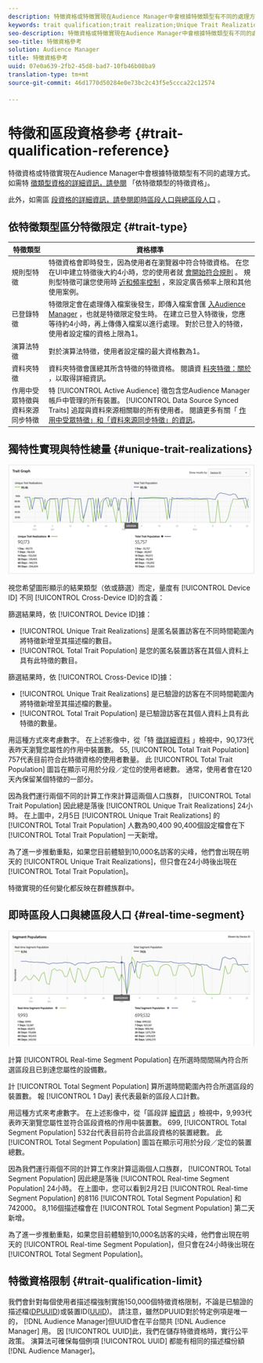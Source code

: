 ```yaml
---
description: 特徵資格或特徵實現在Audience Manager中會根據特徵類型有不同的處理方式。 請參閱下表以取得特徵資格的詳細資訊。
keywords: trait qualification;trait realization;Unique Trait Realizations;UTR;Total Trait Population;TTP
seo-description: 特徵資格或特徵實現在Audience Manager中會根據特徵類型有不同的處理方式。 請參閱下表以取得特徵資格的詳細資訊。
seo-title: 特徵資格參考
solution: Audience Manager
title: 特徵資格參考
uuid: 07e0a639-2fb2-45d8-bad7-10fb46b08ba9
translation-type: tm+mt
source-git-commit: 46d1770d50284e0e73bc2c43f5e5ccca22c12574

---
```



# 特徵和區段資格參考 {#trait-qualification-reference}

特徵資格或特徵實現在Audience Manager中會根據特徵類型有不同的處理方式。 如需特 [徵類型資格的詳細資訊，請參閱](#trait-type) 「依特徵類型的特徵資格」。

此外，如需區 [段資格的詳細資訊，請參閱即時區段人口與總區段人口](#real-time-segment) 。



## 依特徵類型區分特徵限定 {#trait-type}

| 特徵類型 | 資格標準 |
|---|---|
| 規則型特徵 | 特徵資格會即時發生，因為使用者在瀏覽器中符合特徵資格。 在您在UI中建立特徵後大約4小時，您的使用者就 [會開始符合規則](create-onboarded-rule-based-traits.md#create-rules-based-or-onboarded-traits) 。 規則型特徵可讓您使用時 [近和頻率控制](../segments/recency-and-frequency.md) ，來設定廣告頻率上限和其他使用案例。 |
| 已登錄特徵 | 特徵限定會在處理傳入檔案後發生，即傳入檔案會匯 [入Audience Manager](../../faq/faq-inbound-data-ingestion.md) ，也就是特徵限定發生時。 在建立已登入特徵後，您應等待約4小時，再上傳傳入檔案以進行處理。 對於已登入的特徵，使用者設定檔的資格上限為1。 |
| 演算法特徵 | 對於演算法特徵，使用者設定檔的最大資格數為1。 |
| 資料夾特徵 | 資料夾特徵會匯總其所含特徵的特徵資格。 閱讀資 [料夾特徵：關於](about-folder-traits.md) ，以取得詳細資訊。 |
| 作用中受眾特徵與資料來源同步特徵 | 特 [!UICONTROL Active Audience] 徵包含您Audience Manager帳戶中管理的所有裝置。 [!UICONTROL Data Source Synced Traits] 追蹤與資料來源相關聯的所有使用者。 閱讀更多有關「 [作用中受眾特徵」和「資料來源同步特徵」的資訊](client-activity-synced-audience-traits.md)。 |

## 獨特性實現與特性總量 {#unique-trait-realizations}

![獨特性實現](assets/trait-graph.png)

視您希望圖形顯示的結果類型（依或篩選）而定，量度有 [!UICONTROL Device ID] 不同 [!UICONTROL Cross-Device ID]的含義：

篩選結果時，依 [!UICONTROL Device ID]據：

* [!UICONTROL Unique Trait Realizations] 是匿名裝置訪客在不同時間範圍內將特徵新增至其描述檔的數目。
* [!UICONTROL Total Trait Population] 是您的匿名裝置訪客在其個人資料上具有此特徵的數目。

篩選結果時，依 [!UICONTROL Cross-Device ID]據：

* [!UICONTROL Unique Trait Realizations] 是已驗證的訪客在不同時間範圍內將特徵新增至其描述檔的數量。
* [!UICONTROL Total Trait Population] 是已驗證訪客在其個人資料上具有此特徵的數量。

用這種方式來考慮數字。 在上述影像中，從「特 [徵詳細資料](../../features/traits/trait-details-page.md) 」檢視中，90,173代表昨天瀏覽您屬性的作用中裝置數。 55, [!UICONTROL Total Trait Population] 757代表目前符合此特徵資格的使用者數量。 此 [!UICONTROL Total Trait Population] 圖旨在顯示可用於分段／定位的使用者總數。 通常，使用者會在120天內保留某個特徵的一部分。

因為我們運行兩個不同的計算工作來計算這兩個人口族群， [!UICONTROL Total Trait Population] 因此總是落後 [!UICONTROL Unique Trait Realizations] 24小時。 在上圖中，2月5日 [!UICONTROL Unique Trait Realizations] 的 [!UICONTROL Total Trait Population] 人數為90,400 90,400個設定檔會在下 [!UICONTROL Total Trait Population] 一天新增。

為了進一步推動重點，如果您目前體驗到10,000名訪客的尖峰，他們會出現在明天的 [!UICONTROL Unique Trait Realizations]，但只會在24小時後出現在 [!UICONTROL Total Trait Population]。

特徵實現的任何變化都反映在群體族群中。

## 即時區段人口與總區段人口 {#real-time-segment}

![獨特性實現](assets/segment-graph.png)

計算 [!UICONTROL Real-time Segment Population] 在所選時間間隔內符合所選區段且已到達您屬性的設備數。

計 [!UICONTROL Total Segment Population] 算所選時間範圍內符合所選區段的裝置數。 報 [!UICONTROL 1 Day] 表代表最新的區段人口計數。

用這種方式來考慮數字。 在上述影像中，從「區段詳 [細資訊](../../features/segments/segment-summary-view.md) 」檢視中，9,993代表昨天瀏覽您屬性並符合區段資格的作用中裝置數。 699, [!UICONTROL Total Segment Population] 532台代表目前符合此區段資格的裝置總數。 此 [!UICONTROL Total Segment Population] 圖旨在顯示可用於分段／定位的裝置總數。

因為我們運行兩個不同的計算工作來計算這兩個人口族群， [!UICONTROL Total Segment Population] 因此總是落後 [!UICONTROL Real-time Segment Population] 24小時。 在上圖中，您可以看到2月2日 [!UICONTROL Real-time Segment Population] 的8116 [!UICONTROL Total Segment Population] 和742000。 8,116個描述檔會在 [!UICONTROL Total Segment Population] 第二天新增。

為了進一步推動重點，如果您目前體驗到10,000名訪客的尖峰，他們會出現在明天的 [!UICONTROL Real-time Segment Population]，但只會在24小時後出現在 [!UICONTROL Total Segment Population]。

## 特徵資格限制 {#trait-qualification-limit}

我們會針對每個使用者描述檔強制實施150,000個特徵資格限制，不論是已驗證的描述檔([DPUUID](../../reference/ids-in-aam.md))或裝置ID([UUID](../../reference/ids-in-aam.md))。 請注意，雖然DPUUID對於特定例項是唯一的， [!DNL Audience Manager]但UUID會在平台間共 [!DNL Audience Manager] 用。 因 [!UICONTROL UUID]此，我們在儲存特徵資格時，實行公平政策。 演算法可確保每個例項 [!UICONTROL UUID] 都能有相同的描述檔份額 [!DNL Audience Manager]。
